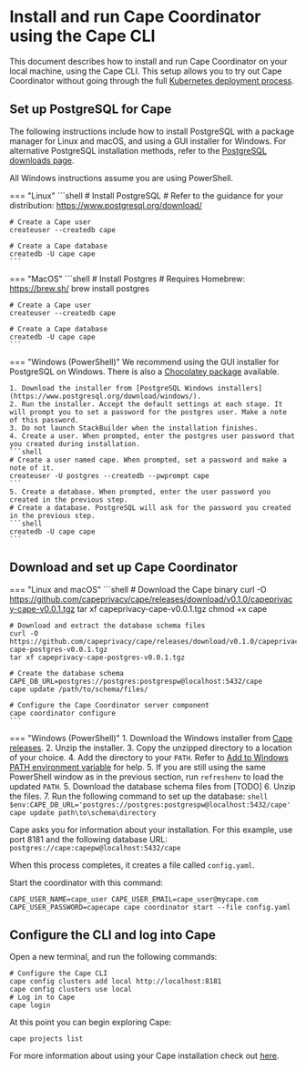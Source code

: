 # Install and run Cape Coordinator using the Cape CLI

This document describes how to install and run Cape Coordinator on your local machine, using the Cape CLI. This setup allows you to try out Cape Coordinator without going through the full [Kubernetes deployment process](/cape-core/coordinator/kubernetes.md).

## Set up PostgreSQL for Cape

The following instructions include how to install PostgreSQL with a package manager for Linux and macOS, and using a GUI installer for Windows. For alternative PostgreSQL installation methods, refer to the [PostgreSQL downloads page](https://www.postgresql.org/download/).

All Windows instructions assume you are using PowerShell.

=== "Linux"
    ```shell
    # Install PostgreSQL
    # Refer to the guidance for your distribution: https://www.postgresql.org/download/

    # Create a Cape user
    createuser --createdb cape

    # Create a Cape database
    createdb -U cape cape
    ```

=== "MacOS"
    ```shell
    # Install Postgres
    # Requires Homebrew: https://brew.sh/
    brew install postgres

    # Create a Cape user
    createuser --createdb cape

    # Create a Cape database
    createdb -U cape cape
    ```

=== "Windows (PowerShell)"
    We recommend using the GUI installer for PostgreSQL on Windows. There is also a [Chocolatey package](https://chocolatey.org/packages/postgresql) available.

    1. Download the installer from [PostgreSQL Windows installers](https://www.postgresql.org/download/windows/).
    2. Run the installer. Accept the default settings at each stage. It will prompt you to set a password for the postgres user. Make a note of this password.
    3. Do not launch StackBuilder when the installation finishes.
    4. Create a user. When prompted, enter the postgres user password that you created during installation.
    ```shell
    # Create a user named cape. When prompted, set a password and make a note of it.
    createuser -U postgres --createdb --pwprompt cape
    ```
    5. Create a database. When prompted, enter the user password you created in the previous step.
    # Create a database. PostgreSQL will ask for the password you created in the previous step.
    ```shell
    createdb -U cape cape
    ```


## Download and set up Cape Coordinator

=== "Linux and macOS"
    ```shell
    # Download the Cape binary
    curl -O https://github.com/capeprivacy/cape/releases/download/v0.1.0/capeprivacy-cape-v0.0.1.tgz
    tar xf capeprivacy-cape-v0.0.1.tgz
    chmod +x cape

    # Download and extract the database schema files
    curl -O https://github.com/capeprivacy/cape/releases/download/v0.1.0/capeprivacy-cape-postgres-v0.0.1.tgz
    tar xf capeprivacy-cape-postgres-v0.0.1.tgz

    # Create the database schema
    CAPE_DB_URL=postgres://postgres:postgrespw@localhost:5432/cape 
    cape update /path/to/schema/files/

    # Configure the Cape Coordinator server component
    cape coordinator configure
    ```
=== "Windows (PowerShell)"
    1. Download the Windows installer from [Cape releases](https://github.com/capeprivacy/cape/releases).
    2. Unzip the installer.
    3. Copy the unzipped directory to a location of your choice.
    4. Add the directory to your `PATH`. Refer to [Add to Windows PATH environment variable](https://helpdeskgeek.com/windows-10/add-windows-path-environment-variable/) for help.
    5. If you are still using the same PowerShell window as in the previous section, run `refreshenv` to load the updated `PATH`.
    5. Download the database schema files from [TODO]
    6. Unzip the files.
    7. Run the following command to set up the database:
    ```shell
    $env:CAPE_DB_URL='postgres://postgres:postgrespw@localhost:5432/cape' 
    cape update path\to\schema\directory
    ```

Cape asks you for information about your installation. For this example, use port 8181 and the following database URL: `postgres://cape:capepw@localhost:5432/cape`

When this process completes, it creates a file called `config.yaml`. 

Start the coordinator with this command:

```shell
CAPE_USER_NAME=cape_user CAPE_USER_EMAIL=cape_user@mycape.com CAPE_USER_PASSWORD=capecape cape coordinator start --file config.yaml
```

## Configure the CLI and log into Cape

Open a new terminal, and run the following commands:

```shell
# Configure the Cape CLI
cape config clusters add local http://localhost:8181
cape config clusters use local
# Log in to Cape
cape login
```

At this point you can begin exploring Cape:

```shell
cape projects list
```

For more information about using your Cape installation check out [here](https://link.to/more/amazing/docs).
